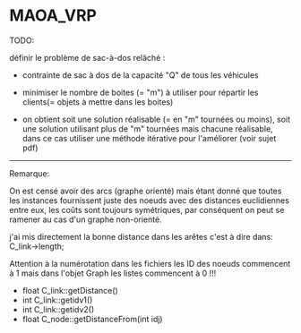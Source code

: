 # MAOA_VRP

TODO:

définir le problème de sac-à-dos relâché :

- contrainte de sac à dos de la capacité "Q" de tous les véhicules
- minimiser le nombre de boites (= "m") à utiliser pour répartir les clients(= objets à mettre dans les boites)

- on obtient soit une solution réalisable (= en "m" tournées ou moins), soit une solution utilisant plus de "m" tournées mais chacune réalisable, dans ce cas utiliser une méthode itérative pour l'améliorer (voir sujet pdf)

_______________________________

Remarque:


On est censé avoir des arcs (graphe orienté) mais étant donné que toutes les instances fournissent juste des noeuds avec des distances euclidiennes entre eux, les coûts sont toujours symétriques, par conséquent on peut se ramener au cas d'un graphe non-orienté.

j'ai mis directement la bonne distance dans les arêtes c'est  à dire dans: C_link->length;

Attention à la numérotation dans les fichiers les ID des noeuds commencent à 1 mais dans l'objet Graph les listes commencent à 0 !!!

- float C_link::getDistance()
- int C_link::getidv1()
- int C_link::getidv2()
- float C_node::getDistanceFrom(int idj)
